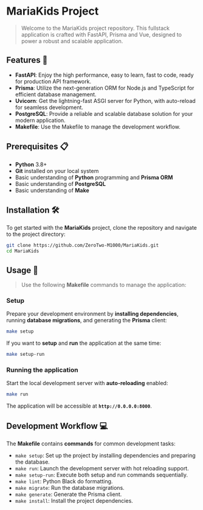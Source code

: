 # MariaKids Project

> Welcome to the MariaKids project repository. This fullstack application is crafted with FastAPI, Prisma and Vue, designed to power a robust and scalable application.

## Features 🌟

- **FastAPI**: Enjoy the high performance, easy to learn, fast to code, ready for production API framework.
- **Prisma**: Utilize the next-generation ORM for Node.js and TypeScript for efficient database management.
- **Uvicorn**: Get the lightning-fast ASGI server for Python, with auto-reload for seamless development.
- **PostgreSQL**: Provide a reliable and scalable database solution for your modern application.
- **Makefile**: Use the Makefile to manage the development workflow.

## Prerequisites 📋

- **Python** 3.8+
- **Git** installed on your local system
- Basic understanding of **Python** programming and **Prisma ORM**
- Basic understanding of **PostgreSQL**
- Basic understanding of **Make**

## Installation 🛠️

To get started with the **MariaKids** project, clone the repository and navigate to the project directory:

```bash
git clone https://github.com/ZeroTwo-M1000/MariaKids.git
cd MariaKids
```
## Usage 🔌

> Use the following **Makefile** commands to manage the application:

### Setup

Prepare your development environment by **installing dependencies**, running **database migrations**, and generating the **Prisma** client:

```bash
make setup
```

If you want to **setup** and **run** the application at the same time:

```bash
make setup-run
```

### Running the application

Start the local development server with **auto-reloading** enabled:

```bash
make run
```
The application will be accessible at **`http://0.0.0.0:8000`**.

## Development Workflow :computer:

The **Makefile** contains **commands** for common development tasks:

- `make setup`: Set up the project by installing dependencies and preparing the database.
- `make run`: Launch the development server with hot reloading support.
- `make setup-run`: Execute both setup and run commands sequentially.
- `make lint`: Python Black do formatting.
- `make migrate`: Run the database migrations.
- `make generate`: Generate the Prisma client.
- `make install`: Install the project dependencies.
